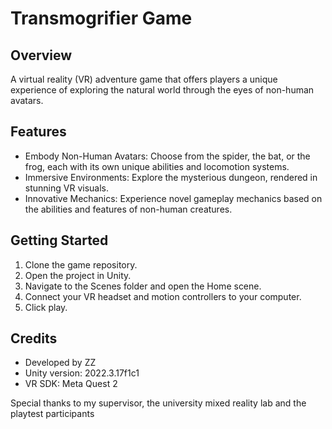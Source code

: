 # Transmogrifier Game
## Overview
A virtual reality (VR) adventure game that offers players a unique experience of exploring the natural world through the eyes of non-human avatars. 

## Features
- Embody Non-Human Avatars: Choose from the spider, the bat, or the frog, each with its own unique abilities and locomotion systems.
- Immersive Environments: Explore the mysterious dungeon, rendered in stunning VR visuals.
- Innovative Mechanics: Experience novel gameplay mechanics based on the abilities and features of non-human creatures.

## Getting Started
1. Clone the game repository.
2. Open the project in Unity.
3. Navigate to the Scenes folder and open the Home scene.
4. Connect your VR headset and motion controllers to your computer.
5. Click play.

## Credits
- Developed by ZZ
- Unity version: 2022.3.17f1c1
- VR SDK: Meta Quest 2

Special thanks to my supervisor, the university mixed reality lab and the playtest participants
